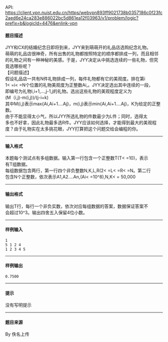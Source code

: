 API: https://client.vpn.nuist.edu.cn/https/webvpn893ff9021738b0357186c0f23fc2aed6e24ca283e886022bc5d861ea12f03963/v1/problem/logic?prefix=b&logicId=4476&enlink-vpn

#### 题目描述

JYY和CX的结婚纪念日即将到来，JYY来到萌萌开的礼品店选购纪念礼物。  
萌萌的礼品店很神奇，所有出售的礼物都按照特定的顺序都排成一列，而且相邻  
的礼物之间有一种神秘的美感。于是，JYY决定从中挑选连续的一些礼物，但究  
竟选哪些呢？  
【问题描述】  
假设礼品店一共有N件礼物排成一列，每件礼物都有它的美观度。排在第i  
1< =i< =N个位置的礼物美观度为正整数Ai,。JYY决定选出其中连续的一段，  
即编号为礼物i,i+1,…,j-1,j的礼物。选出这些礼物的美观程度定义为  
(M（i,j)-m(i,j))/(j-i+k)  
其中M(i,j)表示max{Ai,Ai+1....Aj}，m(i,j)表示min{Ai,Ai+1....Aj}，K为给定的正整数。  
由于不能显得太小气，所以JYY所选礼物的件数最少为L件；同时，选得太  
多也不好拿，因此礼物最多选R件。JYY应该如何选择，才能得到最大的美观程  
度？由于礼物实在太多挑花眼，JYY打算把这个问题交给会编程的你。

---

#### 输入格式

本题每个测试点有多组数据。输入第一行包含一个正整数T(T< =10)，表示  
有T组数据。  
每组数据包含两行，第一行四个非负整数N,K,L,R(2< =L< =R< =N。第二行  
包含N个正整数，依次表示A1,A2....An,(Ai< =10^8),N,K< = 50,000

---

#### 输出格式

输出T行，每行一个非负实数，依次对应每组数据的答案，数据保证答案不  
会超过10^3。输出四舍五入保留4位小数。

---

#### 样例输入
```
1
5 1 2 4
1 2 3 4 5
```

---

#### 样例输出
```
0.7500 
```

---

#### 提示

没有写明提示

---

#### 题目来源

By 佚名上传